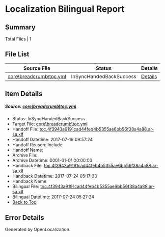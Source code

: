 # <a name='report-top'></a> Localization Bilingual Report

## Summary
 Total Files | 1

## File List
 Source File | Status | Details 
 ----------- | ------ | ------- 
 [core\breadcrumb\toc.yml](https://github.com/OpenLocalizationTestOrg/AX-Docs-Sandbox/blob/c1305ff5b0d6b78d2a56db9b3f40b9e89d5a8748/core/breadcrumb/toc.yml) | InSyncHandedBackSuccess | [Details](#4d690ddbe4dd75f8990421b3963630cf2c3957705)

## Item Details
##### <a name='4d690ddbe4dd75f8990421b3963630cf2c3957705'></a> Source: [core\breadcrumb\toc.yml](https://github.com/OpenLocalizationTestOrg/AX-Docs-Sandbox/blob/c1305ff5b0d6b78d2a56db9b3f40b9e89d5a8748/core/breadcrumb/toc.yml)
* Status: InSyncHandedBackSuccess
* Target File: [core\breadcrumb\toc.yml](https://github.com/OpenLocalizationTestOrg/AX-Docs-Sandbox.ar-sa/blob/a1b3b13767311d47e48ddc72078b93315000cd89/core/breadcrumb/toc.yml)
* Handoff File: [toc.4f3943a9191cad44feb4b5355ae6bb56f38a4a88.ar-sa.xlf](https://github.com/OpenLocalizationTestOrg/AX-Docs-Sandbox.handoff/blob/d87f06aaad343f46a1bd031d627cbbc4acd730a6/ol-handoff/OpenLocalizationTestOrg/AX-Docs-Sandbox.ar-sa/archive-testing/toc_premium/toc.4f3943a9191cad44feb4b5355ae6bb56f38a4a88.ar-sa.xlf)
* Handoff Datetime: 2017-07-19 09:57:24
* Handoff Reason: Include
* Handoff Name: 
* Archive File: 
* Archive Datetime: 0001-01-01 00:00:00
* Handback File: [toc.4f3943a9191cad44feb4b5355ae6bb56f38a4a88.ar-sa.xlf](https://github.com/OpenLocalizationTestOrg/AX-Docs-Sandbox.handback/blob/9c89ffc6ccc134c6383bb16d1ec7fa4967768e60/ol-handback/OpenLocalizationTestOrg/AX-Docs-Sandbox.ar-sa/archive-testing/toc_premium/toc.4f3943a9191cad44feb4b5355ae6bb56f38a4a88.ar-sa.xlf)
* Handback Datetime: 2017-07-24 05:17:03
* Handback Name: 
* Bilingual File: [toc.4f3943a9191cad44feb4b5355ae6bb56f38a4a88.ar-sa.xlf](https://github.com/OpenLocalizationTestOrg/AX-Docs-Sandbox.handback/blob/9c89ffc6ccc134c6383bb16d1ec7fa4967768e60/ol-handback/OpenLocalizationTestOrg/AX-Docs-Sandbox.ar-sa/archive-testing/toc_premium/toc.4f3943a9191cad44feb4b5355ae6bb56f38a4a88.ar-sa.xlf)
* Bilingual Datetime: 2017-07-24 05:27:24
* [Back to Top](#report-top)


## Error Details

Generated by OpenLocalization.
